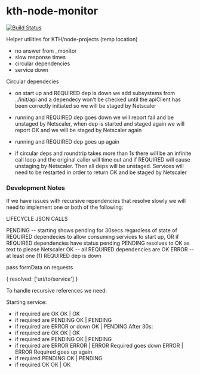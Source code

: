 # kth-node-monitor
[![Build Status](https://travis-ci.org/jhsware/kth-node-monitor.svg?branch=master)](https://travis-ci.org/jhsware/kth-node-monitor)

Helper utilities for KTH/node-projects (temp location)


- no answer from _monitor
- slow response times
- circular dependencies
- service down

Circular dependecies
- on start up and REQUIRED dep is down
    we add subsystems from ../init/api and a dependecy won't be checked
    until the apiClient has been correctly initiated so we will be staged
    by Netscaler

- running and REQUIRED dep goes down
    we will report fail and be unstaged by Netscaler, when dep is started and
    staged again we will report OK and we will be staged by Netscaler again

- running and REQUIRED dep goes up again

- if circular deps and roundtrip takes more than 1s
    there will be an infinite call loop and the original caller will time out
    and if REQUIRED will cause unstaging by Netscaler. Then all deps will be unstaged. 
    Services will need to be restarted in order to return OK and be staged by Netscaler


### Development Notes ###

If we have issues with recursive rependencies that resolve slowly we will need to implement one or both of the following: 

LIFECYCLE JSON CALLS

PENDING -- starting shows pending for 30secs regardless of state of REQUIRED dependecies 
    to allow consuming services to start up, OR if REQUIRED dependencies have status pending
    PENDING resolves to OK as text to please Netscaler
OK -- all REQUIRED dependencies are OK
ERROR -- at least one (1) REQUIRED dep is down

pass formData on requests

{
    resolved: ['uri/to/service']
}

To handle recursive references we need:

Starting service:
- if required are OK             OK | OK
- if required are PENDING        OK | PENDING
- if required are ERROR or down  OK | PENDING
After 30s:
- if required are OK             OK | OK
- if required are PENDING        OK | PENDING
- if required are ERROR       ERROR | ERROR
Required goes down            ERROR | ERROR
Required goes up again
- if required PENDING            OK | PENDING
- if required OK                 OK | OK
